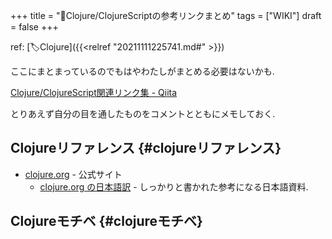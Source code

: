 +++
title = "📝Clojure/ClojureScriptの参考リンクまとめ"
tags = ["WIKI"]
draft = false
+++

ref: [🏷Clojure]({{<relref "20211111225741.md#" >}})

ここにまとまっているのでもはやわたしがまとめる必要はないかも.

[Clojure/ClojureScript関連リンク集 - Qiita](https://qiita.com/lagenorhynque/items/68c314c288b75a9492ba)

とりあえず自分の目を通したものをコメントとともにメモしておく.


## Clojureリファレンス {#clojureリファレンス}

-   [clojure.org](https://www.clojure.org) - 公式サイト
    -   [clojure.org の日本語訳](https://japan-clojurians.github.io/clojure-site-ja/) - しっかりと書かれた参考になる日本語資料.


## Clojureモチベ {#clojureモチベ}
